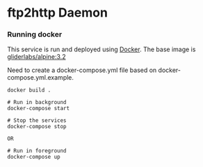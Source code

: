 # ftp2http Daemon #

### Running docker ###

This service is run and deployed using [Docker](https://www.docker.com/).
The base image is [gliderlabs/alpine:3.2](https://github.com/gliderlabs/docker-alpine)

Need to create a docker-compose.yml file based on docker-compose.yml.example.

``` sourceCode
docker build .

# Run in background
docker-compose start

# Stop the services
docker-compose stop

OR

# Run in foreground
docker-compose up


```

